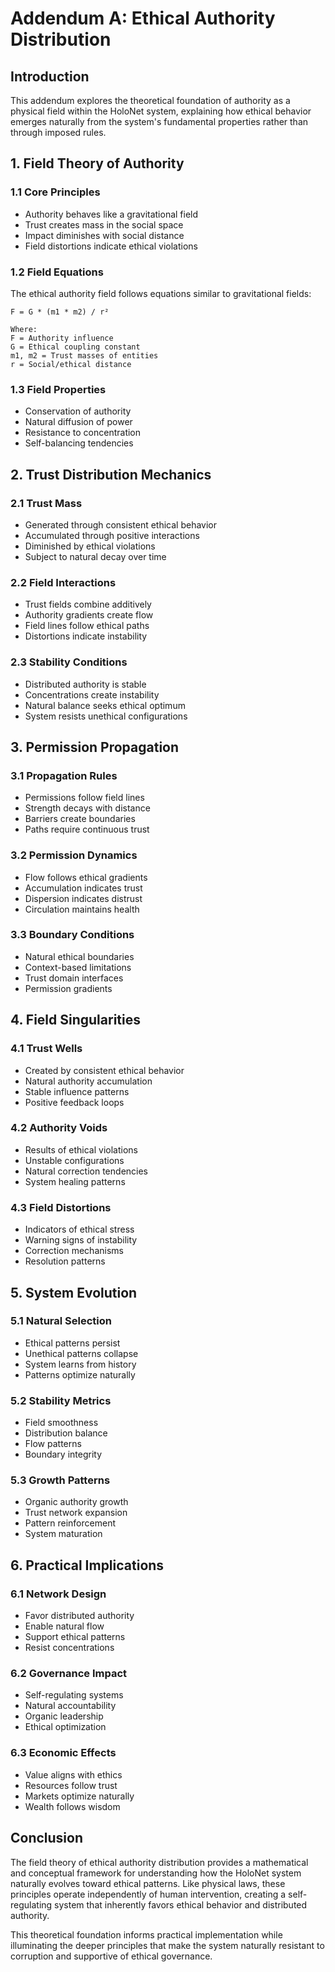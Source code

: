 # Addendum A: Ethical Authority Distribution

## Introduction
This addendum explores the theoretical foundation of authority as a physical field within the HoloNet system, explaining how ethical behavior emerges naturally from the system's fundamental properties rather than through imposed rules.

## 1. Field Theory of Authority

### 1.1 Core Principles
- Authority behaves like a gravitational field
- Trust creates mass in the social space
- Impact diminishes with social distance
- Field distortions indicate ethical violations

### 1.2 Field Equations
The ethical authority field follows equations similar to gravitational fields:

```
F = G * (m1 * m2) / r²

Where:
F = Authority influence
G = Ethical coupling constant
m1, m2 = Trust masses of entities
r = Social/ethical distance
```

### 1.3 Field Properties
- Conservation of authority
- Natural diffusion of power
- Resistance to concentration
- Self-balancing tendencies

## 2. Trust Distribution Mechanics

### 2.1 Trust Mass
- Generated through consistent ethical behavior
- Accumulated through positive interactions
- Diminished by ethical violations
- Subject to natural decay over time

### 2.2 Field Interactions
- Trust fields combine additively
- Authority gradients create flow
- Field lines follow ethical paths
- Distortions indicate instability

### 2.3 Stability Conditions
- Distributed authority is stable
- Concentrations create instability
- Natural balance seeks ethical optimum
- System resists unethical configurations

## 3. Permission Propagation

### 3.1 Propagation Rules
- Permissions follow field lines
- Strength decays with distance
- Barriers create boundaries
- Paths require continuous trust

### 3.2 Permission Dynamics
- Flow follows ethical gradients
- Accumulation indicates trust
- Dispersion indicates distrust
- Circulation maintains health

### 3.3 Boundary Conditions
- Natural ethical boundaries
- Context-based limitations
- Trust domain interfaces
- Permission gradients

## 4. Field Singularities

### 4.1 Trust Wells
- Created by consistent ethical behavior
- Natural authority accumulation
- Stable influence patterns
- Positive feedback loops

### 4.2 Authority Voids
- Results of ethical violations
- Unstable configurations
- Natural correction tendencies
- System healing patterns

### 4.3 Field Distortions
- Indicators of ethical stress
- Warning signs of instability
- Correction mechanisms
- Resolution patterns

## 5. System Evolution

### 5.1 Natural Selection
- Ethical patterns persist
- Unethical patterns collapse
- System learns from history
- Patterns optimize naturally

### 5.2 Stability Metrics
- Field smoothness
- Distribution balance
- Flow patterns
- Boundary integrity

### 5.3 Growth Patterns
- Organic authority growth
- Trust network expansion
- Pattern reinforcement
- System maturation

## 6. Practical Implications

### 6.1 Network Design
- Favor distributed authority
- Enable natural flow
- Support ethical patterns
- Resist concentrations

### 6.2 Governance Impact
- Self-regulating systems
- Natural accountability
- Organic leadership
- Ethical optimization

### 6.3 Economic Effects
- Value aligns with ethics
- Resources follow trust
- Markets optimize naturally
- Wealth follows wisdom

## Conclusion
The field theory of ethical authority distribution provides a mathematical and conceptual framework for understanding how the HoloNet system naturally evolves toward ethical patterns. Like physical laws, these principles operate independently of human intervention, creating a self-regulating system that inherently favors ethical behavior and distributed authority.

This theoretical foundation informs practical implementation while illuminating the deeper principles that make the system naturally resistant to corruption and supportive of ethical governance.
